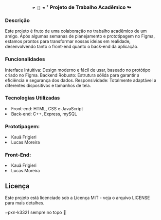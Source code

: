 <div align="center"><h3> <code>↫ 📌 ↬</code> ⁺  Projeto de Trabalho Acadêmico ↬</h3>
</div>


<h3>Descrição</h3>
Este projeto é fruto de uma colaboração no trabalho acadêmico de um amigo. Após algumas semanas de planejamento e prototipagem no Figma, estamos prontos para transformar nossas ideias em realidade, desenvolvendo tanto o front-end quanto o back-end da aplicação.

<h3> Funcionalidades </h3>
Interface Intuitiva: Design moderno e fácil de usar, baseado no protótipo criado no Figma.
Backend Robusto: Estrutura sólida para garantir a eficiência e segurança dos dados.
Responsividade: Totalmente adaptável a diferentes dispositivos e tamanhos de tela.
<h3>Tecnologias Utilizadas</h3>
<li> Front-end: HTML, CSS e JavaScript
<li> Back-end: C++, Express, mySQL

<h3>Prototipagem:</h3>
<li> Kauã Frigieri
<li> Lucas Moreira

<h3>Front-End:</h3>
<li> Kauã Frigieri
<li> Lucas Moreira
  
<h2>Licença</h2>
Este projeto está licenciado sob a Licença MIT - veja o arquivo LICENSE para mais detalhes.

~pxn-k3321 sempre no topo 🚀
